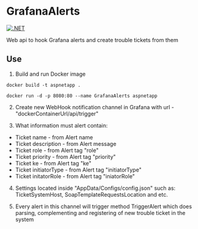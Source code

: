# GrafanaAlerts

[![.NET](https://github.com/tipalol/GrafanaAlerts/actions/workflows/dotnet.yml/badge.svg)](https://github.com/tipalol/GrafanaAlerts/actions/workflows/dotnet.yml)

Web api to hook Grafana alerts and create trouble tickets from them

## Use
1. Build and run Docker image

```
docker build -t aspnetapp .  

docker run -d -p 8080:80 --name GrafanaAlerts aspnetapp
```

2. Create new WebHook notification channel in Grafana with url - "dockerContainerUrl/api/trigger"

3. What information must alert contain: 

* Ticket name - from Alert name
* Ticket description - from Alert message
* Ticket role - from Alert tag "role"
* Ticket priority - from Alert tag "priority"
* Ticket ke - from Alert tag "ke"
* Ticket initiatorType - from Alert tag "initiatorType"
* Ticket initatorRole - from Alert tag "iniatorRole"

4. Settings located inside "AppData/Configs/config.json" such as: TicketSystemHost, SoapTemplateRequestsLocation and etc.

5. Every alert in this channel will trigger method TriggerAlert which does parsing, complementing and registering of new trouble ticket in the system
